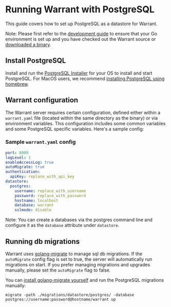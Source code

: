 # Running Warrant with PostgreSQL

This guide covers how to set up PostgreSQL as a datastore for Warrant.

Note: Please first refer to the [development guide](/development.md) to ensure that your Go environment is set up and you have checked out the Warrant source or [downloaded a binary](https://github.com/warrant-dev/warrant/releases).

## Install PostgreSQL

Install and run the [PostgreSQL Installer](https://www.postgresql.org/download/) for your OS to install and start PostgreSQL. For MacOS users, we recommend [installing PostgreSQL using homebrew](https://formulae.brew.sh/formula/postgresql@14).

## Warrant configuration

The Warrant server requires certain configuration, defined either within a `warrant.yaml` file (located within the same directory as the binary) or via environment variables. This configuration includes some common variables and some PostgreSQL specific variables. Here's a sample config:

### Sample `warrant.yaml` config

```yaml
port: 8000
logLevel: 1
enableAccessLog: true
autoMigrate: true
authentication:
  apiKey: replace_with_api_key
datastore:
  postgres:
    username: replace_with_username
    password: replace_with_password
    hostname: localhost
    database: warrant
    sslmode: disable
```

Note: You can create a databases via the postgres command line and configure it as the `database` attribute under `datastore`.

## Running db migrations

Warrant uses [golang-migrate](https://github.com/golang-migrate/migrate) to manage sql db migrations. If the `autoMigrate` config flag is set to true, the server will automatically run migrations on start. If you prefer managing migrations and upgrades manually, please set the `autoMigrate` flag to false.

You can [install golang-migrate yourself](https://github.com/golang-migrate/migrate/tree/master/cmd/migrate) and run the PostgreSQL migrations manually:

```shell
migrate -path ./migrations/datastore/postgres/ -database postgres://username:password@hostname/warrant up
```
